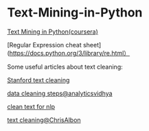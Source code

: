 # Text-Mining-in-Python
[Text Mining in Python(coursera)](https://www.coursera.org/learn/python-text-mining/lecture/MeheH/handling-text-in-python)

[Regular Expression cheat sheet](https://docs.python.org/3/library/re.html）

Some useful articles about text cleaning:

[Stanford text cleaning](https://stanford.edu/~rjweiss/public_html/IRiSS2013/text2/notebooks/cleaningtext.html)

[data cleaning steps@analyticsvidhya ](https://www.analyticsvidhya.com/blog/2014/11/text-data-cleaning-steps-python/)

[clean text for nlp](http://ieva.rocks/2016/08/07/cleaning-text-for-nlp/)

[text cleaning@ChrisAlbon](https://chrisalbon.com/python/cleaning_text.html)
